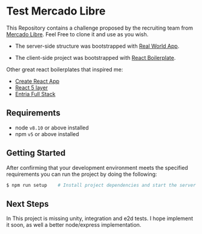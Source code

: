 # Test Mercado Libre

This Repository contains a challenge proposed by the recruiting team from [Mercado Libre](https://mercadolibre.com). Feel Free to clone it and use as you wish.

- The server-side structure was bootstrapped with [Real World App](https://github.com/gothinkster/node-express-realworld-example-app).

- The client-side project was bootstrapped with [React Boilerplate](https://github.com/react-boilerplate/react-boilerplate).

Other great react boilerplates that inspired me:

- [Create React App](https://github.com/facebook/create-react-app)
- [React 5 layer](https://github.com/mjnr/react-5-layer-architecture)
- [Entria Full Stack](https://github.com/entria/entria-fullstack/tree/master/packages)

## Requirements

- node `v8.10` or above installed
- npm `v5` or above installed

## Getting Started

After confirming that your development environment meets the specified requirements you can run the project by doing the following:

```bash
$ npm run setup    # Install project dependencies and start the server at localhost:8081 and the client  at localhost:3000
```

## Next Steps

In This project is missing unity, integration and e2d tests. I hope implement it soon, as well a better node/express implementation.
